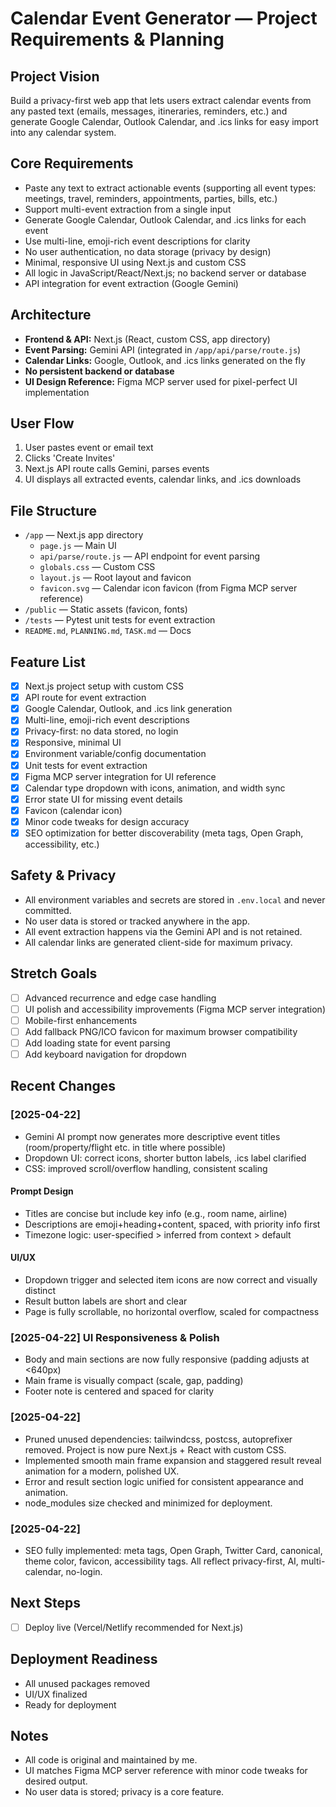 # Calendar Event Generator — Project Requirements & Planning

## Project Vision
Build a privacy-first web app that lets users extract calendar events from any pasted text (emails, messages, itineraries, reminders, etc.) and generate Google Calendar, Outlook Calendar, and .ics links for easy import into any calendar system.

## Core Requirements
- Paste any text to extract actionable events (supporting all event types: meetings, travel, reminders, appointments, parties, bills, etc.)
- Support multi-event extraction from a single input
- Generate Google Calendar, Outlook Calendar, and .ics links for each event
- Use multi-line, emoji-rich event descriptions for clarity
- No user authentication, no data storage (privacy by design)
- Minimal, responsive UI using Next.js and custom CSS
- All logic in JavaScript/React/Next.js; no backend server or database
- API integration for event extraction (Google Gemini)

## Architecture
- **Frontend & API:** Next.js (React, custom CSS, app directory)
- **Event Parsing:** Gemini API (integrated in `/app/api/parse/route.js`)
- **Calendar Links:** Google, Outlook, and .ics links generated on the fly
- **No persistent backend or database**
- **UI Design Reference:** Figma MCP server used for pixel-perfect UI implementation

## User Flow
1. User pastes event or email text
2. Clicks 'Create Invites'
3. Next.js API route calls Gemini, parses events
4. UI displays all extracted events, calendar links, and .ics downloads

## File Structure
- `/app` — Next.js app directory
  - `page.js` — Main UI
  - `api/parse/route.js` — API endpoint for event parsing
  - `globals.css` — Custom CSS
  - `layout.js` — Root layout and favicon
  - `favicon.svg` — Calendar icon favicon (from Figma MCP server reference)
- `/public` — Static assets (favicon, fonts)
- `/tests` — Pytest unit tests for event extraction
- `README.md`, `PLANNING.md`, `TASK.md` — Docs

## Feature List
- [x] Next.js project setup with custom CSS
- [x] API route for event extraction
- [x] Google Calendar, Outlook, and .ics link generation
- [x] Multi-line, emoji-rich event descriptions
- [x] Privacy-first: no data stored, no login
- [x] Responsive, minimal UI
- [x] Environment variable/config documentation
- [x] Unit tests for event extraction
- [x] Figma MCP server integration for UI reference
- [x] Calendar type dropdown with icons, animation, and width sync
- [x] Error state UI for missing event details
- [x] Favicon (calendar icon)
- [x] Minor code tweaks for design accuracy
- [x] SEO optimization for better discoverability (meta tags, Open Graph, accessibility, etc.)

## Safety & Privacy
- All environment variables and secrets are stored in `.env.local` and never committed.
- No user data is stored or tracked anywhere in the app.
- All event extraction happens via the Gemini API and is not retained.
- All calendar links are generated client-side for maximum privacy.

## Stretch Goals
- [ ] Advanced recurrence and edge case handling
- [ ] UI polish and accessibility improvements (Figma MCP server integration)
- [ ] Mobile-first enhancements
- [ ] Add fallback PNG/ICO favicon for maximum browser compatibility
- [ ] Add loading state for event parsing
- [ ] Add keyboard navigation for dropdown

## Recent Changes
### [2025-04-22]
- Gemini AI prompt now generates more descriptive event titles (room/property/flight etc. in title where possible)
- Dropdown UI: correct icons, shorter button labels, .ics label clarified
- CSS: improved scroll/overflow handling, consistent scaling

#### Prompt Design
- Titles are concise but include key info (e.g., room name, airline)
- Descriptions are emoji+heading+content, spaced, with priority info first
- Timezone logic: user-specified > inferred from context > default

#### UI/UX
- Dropdown trigger and selected item icons are now correct and visually distinct
- Result button labels are short and clear
- Page is fully scrollable, no horizontal overflow, scaled for compactness

### [2025-04-22] UI Responsiveness & Polish
- Body and main sections are now fully responsive (padding adjusts at <640px)
- Main frame is visually compact (scale, gap, padding)
- Footer note is centered and spaced for clarity

### [2025-04-22]
- Pruned unused dependencies: tailwindcss, postcss, autoprefixer removed. Project is now pure Next.js + React with custom CSS.
- Implemented smooth main frame expansion and staggered result reveal animation for a modern, polished UX.
- Error and result section logic unified for consistent appearance and animation.
- node_modules size checked and minimized for deployment.

### [2025-04-22]
- SEO fully implemented: meta tags, Open Graph, Twitter Card, canonical, theme color, favicon, accessibility tags. All reflect privacy-first, AI, multi-calendar, no-login.

## Next Steps
- [ ] Deploy live (Vercel/Netlify recommended for Next.js)

## Deployment Readiness
- All unused packages removed
- UI/UX finalized
- Ready for deployment

## Notes
- All code is original and maintained by me.
- UI matches Figma MCP server reference with minor code tweaks for desired output.
- No user data is stored; privacy is a core feature.
